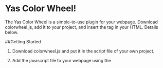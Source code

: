 # Yas Color Wheel!
The Yas Color Wheel is a simple-to-use plugin for your webpage. Download colorwheel.js, add it to your project, and insert the <color-picker> tag in your HTML. Details below.

##Getting Started
1) Download colorwheel.js and put it in the script file of your own project.

2) Add the javascript file to your webpage using the <script> tag. If you are using a bundler like webpack you can skip this step.

3) Add <color-picker></color-picker> tag to your document

Now you should have a color wheel and lightness slider on your page with default styles applied. You can position and arrange the entire element by adding css to the color-picker tag.
